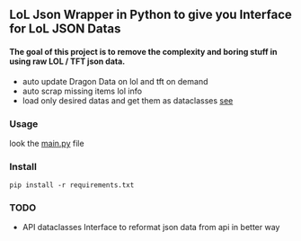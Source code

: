 ## LoL Json Wrapper in Python to give you Interface for LoL JSON Datas 
#### The goal of this project is to remove the complexity and boring stuff in using raw LOL / TFT json data.  

- auto update Dragon Data on lol and tft on demand
- auto scrap missing items lol info
- load only desired datas and get them as dataclasses [see](https://docs.python.org/3/library/dataclasses.html)




### Usage

look  the [main.py](main.py) file 




### Install 
````shell
pip install -r requirements.txt
````

### TODO
- API dataclasses Interface to reformat json data from api in better way




